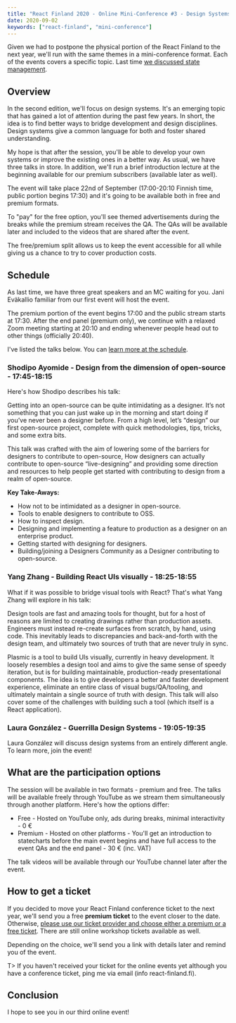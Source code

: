 ```yaml
---
title: "React Finland 2020 - Online Mini-Conference #3 - Design Systems"
date: 2020-09-02
keywords: ["react-finland", "mini-conference"]
---
```


Given we had to postpone the physical portion of the React Finland to the next year, we'll run with the same themes in a mini-conference format. Each of the events covers a specific topic. Last time [we discussed state management](/blog/rf-2020-online-mini-conf-vol-2-recap/).

## Overview

In the second edition, we'll focus on design systems. It's an emerging topic that has gained a lot of attention during the past few years. In short, the idea is to find better ways to bridge development and design disciplines. Design systems give a common language for both and foster shared understanding.

My hope is that after the session, you'll be able to develop your own systems or improve the existing ones in a better way. As usual, we have three talks in store. In addition, we'll run a brief introduction lecture at the beginning available for our premium subscribers (available later as well).

The event will take place 22nd of September (17:00-20:10 Finnish time, public portion begins 17:30) and it's going to be available both in free and premium formats.

To "pay" for the free option, you'll see themed advertisements during the breaks while the premium stream receives the QA. The QAs will be available later and included to the videos that are shared after the event.

The free/premium split allows us to keep the event accessible for all while giving us a chance to try to cover production costs.

## Schedule

As last time, we have three great speakers and an MC waiting for you. Jani Eväkallio familiar from our first event will host the event.

The premium portion of the event begins 17:00 and the public stream starts at 17:30. After the end panel (premium only), we continue with a relaxed Zoom meeting starting at 20:10 and ending whenever people head out to other things (officially 20:40).

I've listed the talks below. You can [learn more at the schedule](/schedule/).

### Shodipo Ayomide - Design from the dimension of open-source - 17:45-18:15

Here's how Shodipo describes his talk:

Getting into an open-source can be quite intimidating as a designer. It’s not something that you can just wake up in the morning and start doing if you’ve never been a designer before. From a high level, let’s “design” our first open-source project, complete with quick methodologies, tips, tricks, and some extra bits.

This talk was crafted with the aim of lowering some of the barriers for designers to contribute to open-source, How designers can actually contribute to open-source “live-designing” and providing some direction and resources to help people get started with contributing to design from a realm of open-source.

**Key Take-Aways:**

- How not to be intimidated as a designer in open-source.
- Tools to enable designers to contribute to OSS.
- How to inspect design.
- Designing and implementing a feature to production as a designer on an enterprise product.
- Getting started with designing for designers.
- Building/joining a Designers Community as a Designer contributing to open-source.

### Yang Zhang - Building React UIs visually - 18:25-18:55

What if it was possible to bridge visual tools with React? That's what Yang Zhang will explore in his talk:

Design tools are fast and amazing tools for thought, but for a host of reasons are limited to creating drawings rather than production assets. Engineers must instead re-create surfaces from scratch, by hand, using code. This inevitably leads to discrepancies and back-and-forth with the design team, and ultimately two sources of truth that are never truly in sync.

Plasmic is a tool to build UIs visually, currently in heavy development. It loosely resembles a design tool and aims to give the same sense of speedy iteration, but is for building maintainable, production-ready presentational components. The idea is to give developers a better and faster development experience, eliminate an entire class of visual bugs/QA/tooling, and ultimately maintain a single source of truth with design. This talk will also cover some of the challenges with building such a tool (which itself is a React application).

### Laura González - Guerrilla Design Systems - 19:05-19:35

Laura González will discuss design systems from an entirely different angle. To learn more, join the event!

## What are the participation options

The session will be available in two formats - premium and free. The talks will be available freely through YouTube as we stream them simultaneously through another platform. Here's how the options differ:

- Free - Hosted on YouTube only, ads during breaks, minimal interactivity - 0 €
- Premium - Hosted on other platforms - You'll get an introduction to statecharts before the main event begins and have full access to the event QAs and the end panel - 30 € (inc. VAT)

The talk videos will be available through our YouTube channel later after the event.

## How to get a ticket

If you decided to move your React Finland conference ticket to the next year, we'll send you a free **premium ticket** to the event closer to the date. Otherwise, [please use our ticket provider and choose either a premium or a free ticket](https://fienta.com/react-finland-2020?e8677b7f3a2f2d38052763b8d1cd9117). There are still online workshop tickets available as well.

Depending on the choice, we'll send you a link with details later and remind you of the event.

T> If you haven't received your ticket for the online events yet although you have a conference ticket, ping me via email (info <at> react-finland.fi).

## Conclusion

I hope to see you in our third online event!
